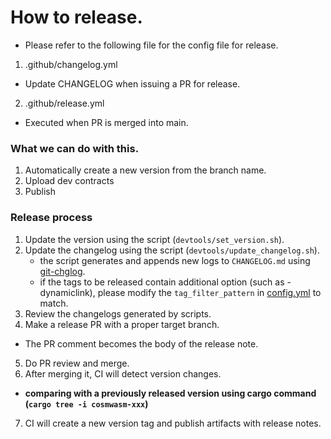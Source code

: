 # How to release.
- Please refer to the following file for the config file for release.
1. .github/changelog.yml
  - Update CHANGELOG when issuing a PR for release.
2. .github/release.yml
  - Executed when PR is merged into main.

### What we can do with this.
1. Automatically create a new version from the branch name.
2. Upload dev contracts
3. Publish

### Release process
1. Update the version using the script (`devtools/set_version.sh`).
2. Update the changelog using the script (`devtools/update_changelog.sh`).
   - the script generates and appends new logs to `CHANGELOG.md` using [git-chglog](https://github.com/git-chglog/git-chglog).
   - if the tags to be released contain additional option (such as -dynamiclink), please modify the `tag_filter_pattern` in [config.yml](../.chglog/config.yml) to match.
3. Review the changelogs generated by scripts.
4. Make a release PR with a proper target branch.
  - The PR comment becomes the body of the release note. 
5. Do PR review and merge.
6. After merging it, CI will detect version changes.
  - __comparing with a previously released version using cargo command (`cargo tree -i cosmwasm-xxx`)__
7. CI will create a new version tag and publish artifacts with release notes.